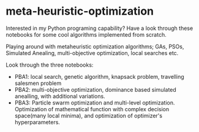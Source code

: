 # meta-heuristic-optimization
Interested in my Python programing capability? Have a look through these notebooks for some cool algorithms implemented from scratch. 

Playing around with metaheuristic optimization algorithms; GAs, PSOs, Simulated Anealing, multi-objective optimization, local searches etc.

Look through the three notebooks:
- PBA1: local search, genetic algorithm, knapsack problem, travelling salesmen problem
- PBA2: multi-objective optimization, dominance based simulated anealling, with additional variations.
- PBA3: Particle swarm optimization and multi-level optimization. Optimization of mathematical function with complex decision space(many local minima), and optimization of optimizer's hyperparameters.

